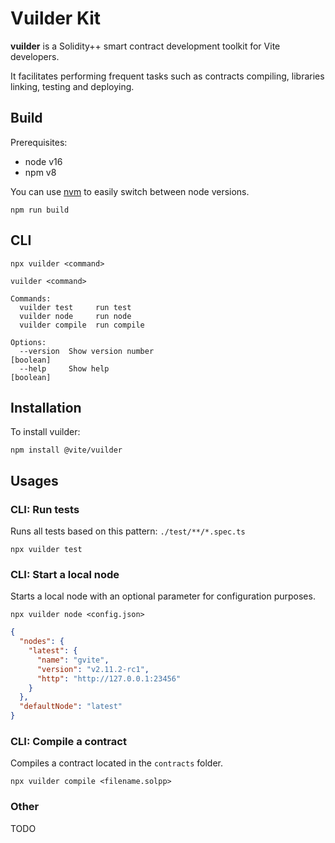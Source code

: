 # Vuilder Kit

**vuilder** is a Solidity++ smart contract development toolkit for Vite developers.

It facilitates performing frequent tasks such as contracts compiling, libraries linking, testing and deploying.

## Build

Prerequisites:

- node v16
- npm v8

You can use [nvm](https://github.com/nvm-sh/nvm) to easily switch between node versions.

```
npm run build
```

## CLI

```
npx vuilder <command>
```

```
vuilder <command>

Commands:
  vuilder test     run test
  vuilder node     run node
  vuilder compile  run compile

Options:
  --version  Show version number                                       [boolean]
  --help     Show help                                                 [boolean]
```

## Installation

To install vuilder:

```
npm install @vite/vuilder
```

## Usages

### CLI: Run tests

Runs all tests based on this pattern: `./test/**/*.spec.ts`

```
npx vuilder test
```

### CLI: Start a local node

Starts a local node with an optional parameter for configuration purposes.

```
npx vuilder node <config.json>
```

```json
{
  "nodes": {
    "latest": {
      "name": "gvite",
      "version": "v2.11.2-rc1",
      "http": "http://127.0.0.1:23456"
    }
  },
  "defaultNode": "latest"
}
```

### CLI: Compile a contract

Compiles a contract located in the `contracts` folder.

```
npx vuilder compile <filename.solpp>
```

### Other

TODO
